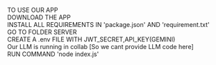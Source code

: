 TO USE OUR APP <br />
DOWNLOAD THE APP <br />
INSTALL ALL REQUIREMENTS IN 'package.json' AND 'requirement.txt' <br />
GO TO FOLDER SERVER <br />
CREATE A .env FILE WITH JWT_SECRET,API_KEY(GEMINI) <br />
Our LLM is running in collab [So we cant provide LLM code here]<br />
RUN COMMAND 'node index.js' <br />
